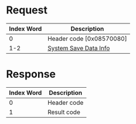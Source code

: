 # Request

| Index Word | Description                                                                |
|------------|----------------------------------------------------------------------------|
| 0          | Header code \[0x08570080\]                                                 |
| 1-2        | [System Save Data Info](Filesystem_services#SystemSaveDataInfo "wikilink") |

# Response

| Index Word | Description |
|------------|-------------|
| 0          | Header code |
| 1          | Result code |